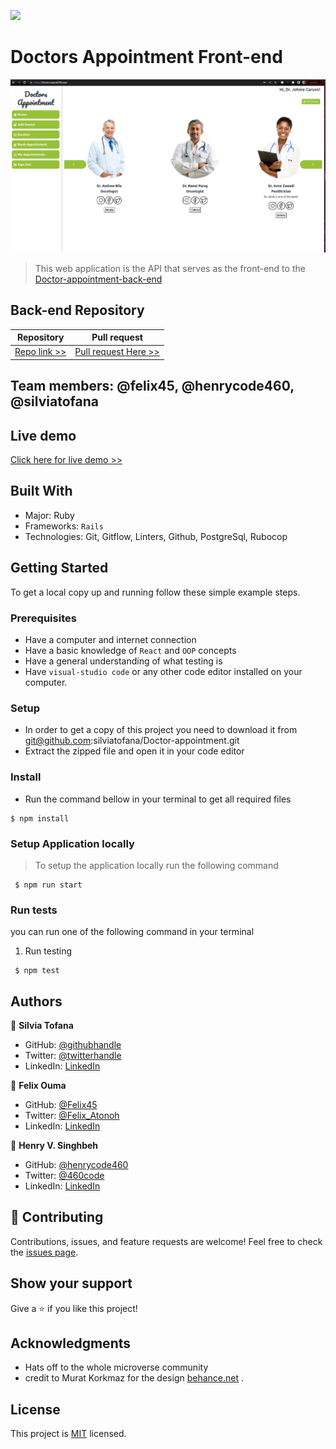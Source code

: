 ![](https://img.shields.io/badge/Microverse-blueviolet)

# Doctors Appointment Front-end
![](src/images/Screenshot.png)


> This web application is the API that serves as the front-end to the [Doctor-appointment-back-end](https://github.com/silviatofana/Doctor-appointment)

## Back-end Repository
| Repository | Pull request |
|------------|------------|
|[Repo link >>](https://github.com/silviatofana/Doctor-appointment)|[Pull request Here >>](https://github.com/silviatofana/Doctor-appointment/pull/)|

## Team members: @felix45, @henrycode460, @silviatofana

## Live demo
[Click here for live demo >>](https://doctora-app.netlify.app/)

## Built With

- Major: Ruby
- Frameworks: `Rails`
- Technologies: Git, Gitflow, Linters, Github, PostgreSql, Rubocop


## Getting Started
To get a local copy up and running follow these simple example steps.

### Prerequisites
- Have a computer and internet connection
- Have a basic knowledge of `React` and `OOP` concepts
- Have a general understanding of what testing is
- Have `visual-studio code` or any other code editor installed on your computer.

### Setup
- In order to get a copy of this project you need to download it from git@github.com:silviatofana/Doctor-appointment.git
- Extract the zipped file and open it in your code editor
### Install
- Run the command bellow in your terminal to get all required files
```
$ npm install
```

### Setup Application locally
> To setup the application locally run the following command
```
 $ npm run start
``` 

### Run tests
you can run one of the following command in your terminal
1. Run testing
```
 $ npm test
```

## Authors

👤 **Silvia Tofana**

- GitHub: [@githubhandle](https://github.com/silviatofana)
- Twitter: [@twitterhandle](https://twitter.com/silviatofana)
- LinkedIn: [LinkedIn](https://www.linkedin.com/in/silviatofana/)


👤 **Felix Ouma**

- GitHub: [@Felix45](https://github.com/Felix45)
- Twitter: [@Felix_Atonoh](https://twitter.com/Felix_Atonoh)
- LinkedIn: [LinkedIn](https://www.linkedin.com/in/felix-ouma/)


👤 **Henry V. Singhbeh**

- GitHub: [@henrycode460](https://github.com/henrycode460)
- Twitter: [@460code](https://twitter.com/460code)
- LinkedIn: [LinkedIn](https://www.linkedin.com/in/henry-varflay-singbeh-75707b229/)

## 🤝 Contributing

Contributions, issues, and feature requests are welcome!
Feel free to check the [issues page](../../issues/).
## Show your support

Give a ⭐️ if you like this project!

## Acknowledgments

- Hats off to the whole microverse community
- credit to Murat Korkmaz for the design [behance.net](https://www.behance.net/gallery/26425031/Vespa-Responsive-Redesign )
.


## License 

This project is [MIT](LICENSE) licensed.
